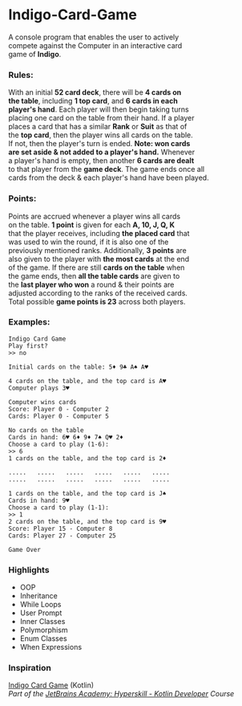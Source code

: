# Indigo-Card-Game

A console program that enables the user to actively \
compete against the Computer in an interactive card \
game of **Indigo**.


### Rules:
With an initial **52 card deck**, there will be **4 cards on \
the table**, including **1 top card**, and **6 cards in each \
player's hand**. Each player will then begin taking turns \
placing one card on the table from their hand. If a player \
places a card that has a similar **Rank** or **Suit** as that of \
the **top card**, then the player wins all cards on the table. \
If not, then the player's turn is ended. **Note: won cards \
are set aside & not added to a player's hand.** Whenever \
a player's hand is empty, then another **6 cards are dealt** \
to that player from the **game deck**. The game ends once all \
cards from the deck & each player's hand have been played.

### Points:
Points are accrued whenever a player wins all cards \
on the table. **1 point** is given for each **A, 10, J, Q, K** \
that the player receives, including **the placed card** that \
was used to win the round, if it is also one of the \
previously mentioned ranks. Additionally, **3 points** are \
also given to the player with **the most cards** at the end \
of the game. If there are still **cards on the table** when \
the game ends, then **all the table cards** are given to \
the **last player who won** a round & their points are \
adjusted according to the ranks of the received cards. \
Total possible **game points is 23** across both players.

### Examples:
```
Indigo Card Game
Play first?
>> no

Initial cards on the table: 5♦ 9♣ A♠ A♥

4 cards on the table, and the top card is A♥
Computer plays 3♥

Computer wins cards
Score: Player 0 - Computer 2
Cards: Player 0 - Computer 5

No cards on the table
Cards in hand: 6♥ 6♦ 9♦ 7♠ Q♥ 2♦
Choose a card to play (1-6):
>> 6
1 cards on the table, and the top card is 2♦

.....   .....   .....   .....   .....   .....
.....   .....   .....   .....   .....   .....

1 cards on the table, and the top card is J♠
Cards in hand: 9♥
Choose a card to play (1-1):
>> 1
2 cards on the table, and the top card is 9♥
Score: Player 15 - Computer 8
Cards: Player 27 - Computer 25

Game Over
```

### Highlights
* OOP
* Inheritance
* While Loops
* User Prompt
* Inner Classes
* Polymorphism
* Enum Classes
* When Expressions

### Inspiration
[Indigo Card Game](https://hyperskill.org/projects/214) (Kotlin) \
_Part of the [JetBrains Academy: Hyperskill - Kotlin Developer](https://hyperskill.org/courses/3-kotlin-developer) Course_
